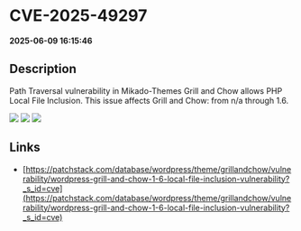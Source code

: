 # CVE-2025-49297

**2025-06-09 16:15:46**

## Description
Path Traversal vulnerability in Mikado-Themes Grill and Chow allows PHP Local File Inclusion. This issue affects Grill and Chow: from n/a through 1.6.

![](https://img.shields.io/static/v1?label=Score&message=8.1&color=red)
![](https://img.shields.io/static/v1?label=Severity&message=HIGH&color=red)
![](https://img.shields.io/static/v1?label=CWE&message=Traversal&color=green)

## Links
- [https://patchstack.com/database/wordpress/theme/grillandchow/vulnerability/wordpress-grill-and-chow-1-6-local-file-inclusion-vulnerability?_s_id=cve](https://patchstack.com/database/wordpress/theme/grillandchow/vulnerability/wordpress-grill-and-chow-1-6-local-file-inclusion-vulnerability?_s_id=cve)
